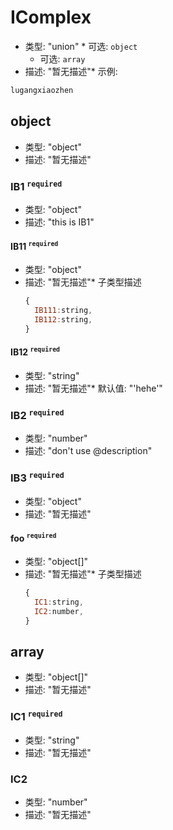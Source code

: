 # IComplex

*   类型: "union"  \* 可选: `object`
    *   可选: `array`
*   描述: "暂无描述"\* 示例:

```js
lugangxiaozhen 
```

## object

*   类型: "object"
*   描述: "暂无描述"

### IB1 <sup>`required`</sup>

*   类型: "object"
*   描述: "this is IB1"

#### IB11 <sup>`required`</sup>

*   类型: "object"
*   描述: "暂无描述"\* 子类型描述
    ```js
    {
      IB111:string,
      IB112:string,
    }
    ```

#### IB12 <sup>`required`</sup>

*   类型: "string"
*   描述: "暂无描述"\* 默认值: "'hehe'"

### IB2 <sup>`required`</sup>

*   类型: "number"
*   描述: "don't use @description"

### IB3 <sup>`required`</sup>

*   类型: "object"
*   描述: "暂无描述"

#### foo <sup>`required`</sup>

*   类型: "object\[]"
*   描述: "暂无描述"\* 子类型描述
    ```js
    {
      IC1:string,
      IC2:number,
    }
    ```

## array

*   类型: "object\[]"
*   描述: "暂无描述"

### IC1 <sup>`required`</sup>

*   类型: "string"
*   描述: "暂无描述"

### IC2

*   类型: "number"
*   描述: "暂无描述"
